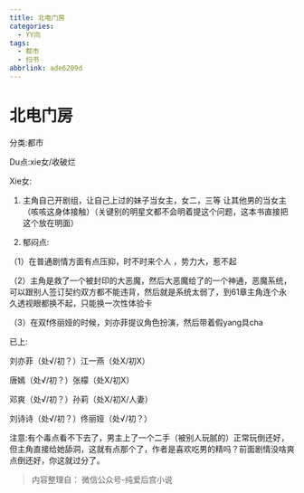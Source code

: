 ```yaml
---
title: 北电门房
categories:
  - YY向
tags:
  - 都市
  - 扫书
abbrlink: ade6209d
---
```

# 北电门房
分类:都市

Du点:xie女/收破烂

Xie女:

1.  主角自己开剧组，让自己上过的妹子当女主，女二，三等
    让其他男的当女主（咳咳这身体接触）（关键别的明星文都不会明着提这个问题，这本书直接把这个放在明面）

2.  郁闷点:

（1）在普通剧情方面有点压抑，时不时来个人 ，势力大，惹不起

（2）主角是救了一个被封印的大恶魔，然后大恶魔给了的一个神通，恶魔系统，可以跟别人签订契约双方都不能违背，然后就是系统太弱了，到61章主角连个永久透视眼都换不起，只能换一次性体验卡

（3）在双f佟丽娅的时候，刘亦菲提议角色扮演，然后带着假yang具cha

已上:

刘亦菲（处√/初？）江一燕（处X/初Ⅹ）

唐嫣（处√/初？）张檬（处X/初X）

邓爽（处√/初？）孙莉（处X/初X/人妻）

刘诗诗（处√/初？）佟丽娅（处√/初？）

注意:有个毒点看不下去了，男主上了一个二手（被别人玩腻的）正常玩倒还好，但主角直接给她舔洞，这就有点那个了，作者是喜欢吃男的精吗？前面剧情没啥爽点倒还好，你这就过分了。


> 内容整理自： 微信公众号-纯爱后宫小说